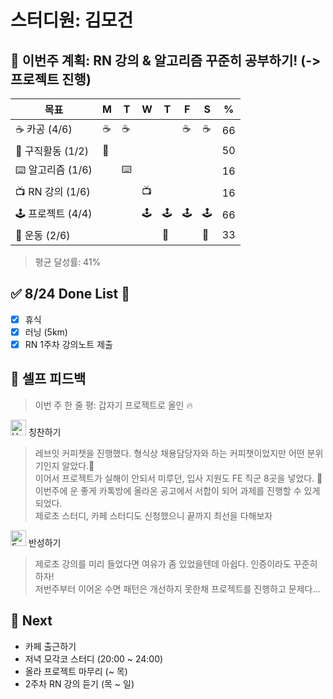 # 스터디원: 김모건

## 🚀 이번주 계획: RN 강의 & 알고리즘 꾸준히 공부하기! (-> 프로젝트 진행)

| 목표              | M   | T   | W   | T   | F   | S   | %   |
| ----------------- | --- | --- | --- | --- | --- | --- | --- |
| ☕ 카공 (4/6)     | ☕  | ☕  |     |     | ☕  | ☕  | 66  |
| 🏢 구직활동 (1/2) | 🏢  |     |     |     |     |     | 50  |
| ⌨️ 알고리즘 (1/6) |     | ⌨️  |     |     |     |     | 16  |
| 📺 RN 강의 (1/6)  |     |     | 📺  |     |     |     | 16  |
| 🕹️ 프로젝트 (4/4) |     |     | 🕹️  | 🕹️  | 🕹️  | 🕹️  | 66  |
| 🌟 운동 (2/6)     |     |     |     | 🌟  |     | 🌟  | 33  |

> 평균 달성률: 41% <br>

## ✅ 8/24 Done List 🌸

- [x] 휴식
- [x] 러닝 (5km)
- [x] RN 1주차 강의노트 제출

## 🎉 셀프 피드백

> 이번 주 한 줄 평: 갑자기 프로젝트로 올인 🔥 <br>

<img src="https://raw.githubusercontent.com/Tarikul-Islam-Anik/Animated-Fluent-Emojis/master/Emojis/Smilies/Hugging%20Face.png" alt="Hugging Face" width="25" height="25"> 칭찬하기 </img>

> 레브잇 커피챗을 진행했다. 형식상 채용담당자와 하는 커피챗이었지만 어떤 분위기인지 알았다.🥹<br>
> 이어서 프로젝트가 실해이 안되서 미루던, 입사 지원도 FE 직군 8곳을 넣었다. 🎉 <br>
> 이번주에 운 좋게 카톡방에 올라온 공고에서 서합이 되어 과제를 진행할 수 있게 되었다.<br>
> 제로초 스터디, 카페 스터디도 신청했으니 끝까지 최선을 다해보자<br>

<img src="https://raw.githubusercontent.com/Tarikul-Islam-Anik/Animated-Fluent-Emojis/master/Emojis/Smilies/Face%20with%20Monocle.png" alt="Face with Monocle" width="25" height="25"> 반성하기</img>

> 제로초 강의를 미리 들었다면 여유가 좀 있었을텐데 아쉽다. 인증이라도 꾸준히 하자!<br>
> 저번주부터 이어온 수면 패턴은 개선하지 못한채 프로젝트를 진행하고 문제다...<br>

## 🌱 Next

- 카페 출근하기
- 저녁 모각코 스터디 (20:00 ~ 24:00)
- 올라 프로젝트 마무리 (~ 목)
- 2주차 RN 강의 듣기 (목 ~ 일)
